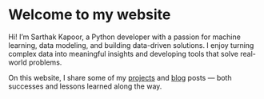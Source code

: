 # Welcome to my website

Hi! I’m Sarthak Kapoor, a Python developer with a passion for machine learning, data modeling, and building data-driven solutions. I enjoy turning complex data into meaningful insights and developing tools that solve real-world problems.

On this website, I share some of my [projects](./showcase.md) and [blog](./posts/running-inspiration.md) posts — both successes and lessons learned along the way.
